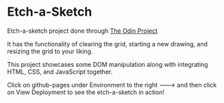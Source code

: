 # Etch-a-Sketch
Etch-a-sketch project done through <a href="https://www.theodinproject.com">The Odin Project</a>

It has the functionality of clearing the grid, starting a new drawing, and resizing the grid to your liking.

This project showcases some DOM manipulation along with integrating HTML, CSS, and JavaScript together.

Click on github-pages under Environment to the right ---> and then click on View Deployment to see the etch-a-sketch in action!
